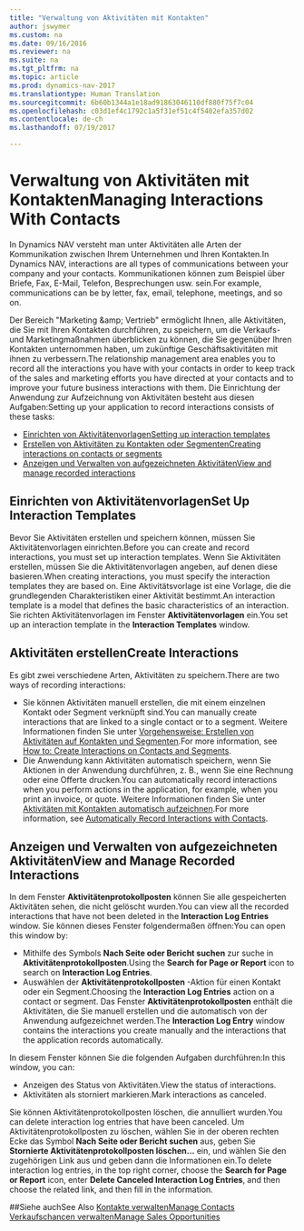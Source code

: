 ```yaml
---
title: "Verwaltung von Aktivitäten mit Kontakten"
author: jswymer
ms.custom: na
ms.date: 09/16/2016
ms.reviewer: na
ms.suite: na
ms.tgt_pltfrm: na
ms.topic: article
ms.prod: dynamics-nav-2017
ms.translationtype: Human Translation
ms.sourcegitcommit: 6b60b1344a1e18ad91863046110df880f75f7c04
ms.openlocfilehash: c03d1ef4c1792c1a5f31ef51c4f5402efa357d02
ms.contentlocale: de-ch
ms.lasthandoff: 07/19/2017

---
```

# <a name="managing-interactions-with-contacts"></a><span data-ttu-id="7a6ba-102">Verwaltung von Aktivitäten mit Kontakten</span><span class="sxs-lookup"><span data-stu-id="7a6ba-102">Managing Interactions With Contacts</span></span>
<span data-ttu-id="7a6ba-103">In Dynamics NAV versteht man unter Aktivitäten alle Arten der Kommunikation zwischen Ihrem Unternehmen und Ihren Kontakten.</span><span class="sxs-lookup"><span data-stu-id="7a6ba-103">In Dynamics NAV, interactions are all types of communications between your company and your contacts.</span></span> <span data-ttu-id="7a6ba-104">Kommunikationen können zum Beispiel über Briefe, Fax, E-Mail, Telefon, Besprechungen usw. sein.</span><span class="sxs-lookup"><span data-stu-id="7a6ba-104">For example, communications can be by letter, fax, email, telephone, meetings, and so on.</span></span>

<span data-ttu-id="7a6ba-105">Der Bereich "Marketing &amp;amp; Vertrieb" ermöglicht Ihnen, alle Aktivitäten, die Sie mit Ihren Kontakten durchführen, zu speichern, um die Verkaufs- und Marketingmaßnahmen überblicken zu können, die Sie gegenüber Ihren Kontakten unternommen haben, um zukünftige Geschäftsaktivitäten mit ihnen zu verbessern.</span><span class="sxs-lookup"><span data-stu-id="7a6ba-105">The relationship management area enables you to record all the interactions you have with your contacts in order to keep track of the sales and marketing efforts you have directed at your contacts and to improve your future business interactions with them.</span></span> <span data-ttu-id="7a6ba-106">Die Einrichtung der Anwendung zur Aufzeichnung von Aktivitäten besteht aus diesen Aufgaben:</span><span class="sxs-lookup"><span data-stu-id="7a6ba-106">Setting up your application to record interactions consists of these tasks:</span></span>

* [<span data-ttu-id="7a6ba-107">Einrichten von Aktivitätenvorlagen</span><span class="sxs-lookup"><span data-stu-id="7a6ba-107">Setting up interaction templates</span></span>](#setting-up-interaction-templates)
* [<span data-ttu-id="7a6ba-108">Erstellen von Aktivitäten zu Kontakten oder Segmenten</span><span class="sxs-lookup"><span data-stu-id="7a6ba-108">Creating interactions on contacts or segments</span></span>](#creating-interactions-on-contacts-or-segments)
* [<span data-ttu-id="7a6ba-109">Anzeigen und Verwalten von aufgezeichneten Aktivitäten</span><span class="sxs-lookup"><span data-stu-id="7a6ba-109">View and manage recorded interactions</span></span>](#view-and-manage-recorded-interactions)

## <a name="set-up-interaction-templates"></a><span data-ttu-id="7a6ba-110">Einrichten von Aktivitätenvorlagen</span><span class="sxs-lookup"><span data-stu-id="7a6ba-110">Set Up Interaction Templates</span></span>
<span data-ttu-id="7a6ba-111">Bevor Sie Aktivitäten erstellen und speichern können, müssen Sie Aktivitätenvorlagen einrichten.</span><span class="sxs-lookup"><span data-stu-id="7a6ba-111">Before you can create and record interactions, you must set up interaction templates.</span></span> <span data-ttu-id="7a6ba-112">Wenn Sie Aktivitäten erstellen, müssen Sie die Aktivitätenvorlagen angeben, auf denen diese basieren.</span><span class="sxs-lookup"><span data-stu-id="7a6ba-112">When creating interactions, you must specify the interaction templates they are based on.</span></span> <span data-ttu-id="7a6ba-113">Eine Aktivitätsvorlage ist eine Vorlage, die die grundlegenden Charakteristiken einer Aktivität bestimmt.</span><span class="sxs-lookup"><span data-stu-id="7a6ba-113">An interaction template is a model that defines the basic characteristics of an interaction.</span></span>
<span data-ttu-id="7a6ba-114">Sie richten Aktivitätenvorlagen im Fenster **Aktivitätenvorlagen** ein.</span><span class="sxs-lookup"><span data-stu-id="7a6ba-114">You set up an interaction template in the **Interaction Templates** window.</span></span>  

## <a name="create-interactions"></a><span data-ttu-id="7a6ba-115">Aktivitäten erstellen</span><span class="sxs-lookup"><span data-stu-id="7a6ba-115">Create Interactions</span></span>
<span data-ttu-id="7a6ba-116">Es gibt zwei verschiedene Arten, Aktivitäten zu speichern.</span><span class="sxs-lookup"><span data-stu-id="7a6ba-116">There are two ways of recording interactions:</span></span>

* <span data-ttu-id="7a6ba-117">Sie können Aktivitäten manuell erstellen, die mit einem einzelnen Kontakt oder Segment verknüpft sind.</span><span class="sxs-lookup"><span data-stu-id="7a6ba-117">You can manually create interactions that are linked to a single contact or to a segment.</span></span> <span data-ttu-id="7a6ba-118">Weitere Informationen finden Sie unter [Vorgehensweise: Erstellen von Aktivitäten auf Kontakten und Segmenten](marketing-how-create-interactions.md).</span><span class="sxs-lookup"><span data-stu-id="7a6ba-118">For more information, see [How to: Create Interactions on Contacts and Segments](marketing-how-create-interactions.md).</span></span>  
* <span data-ttu-id="7a6ba-119">Die Anwendung kann Aktivitäten automatisch speichern, wenn Sie Aktionen in der Anwendung durchführen, z. B., wenn Sie eine Rechnung oder eine Offerte drucken.</span><span class="sxs-lookup"><span data-stu-id="7a6ba-119">You can automatically record interactions when you perform actions in the application, for example, when you print an invoice, or quote.</span></span> <span data-ttu-id="7a6ba-120">Weitere Informationen finden Sie unter [Aktivitäten mit Kontakten automatisch aufzeichnen](marketing-auto-record-interactions.md).</span><span class="sxs-lookup"><span data-stu-id="7a6ba-120">For more information, see [Automatically Record Interactions with Contacts](marketing-auto-record-interactions.md).</span></span>

## <a name="view-and-manage-recorded-interactions"></a><span data-ttu-id="7a6ba-121">Anzeigen und Verwalten von aufgezeichneten Aktivitäten</span><span class="sxs-lookup"><span data-stu-id="7a6ba-121">View and Manage Recorded Interactions</span></span>
<span data-ttu-id="7a6ba-122">In dem Fenster **Aktivitätenprotokollposten** können Sie alle gespeicherten Aktivitäten sehen, die nicht gelöscht wurden.</span><span class="sxs-lookup"><span data-stu-id="7a6ba-122">You can view all the recorded interactions that have not been deleted in the **Interaction Log Entries** window.</span></span> <span data-ttu-id="7a6ba-123">Sie können dieses Fenster folgendermaßen öffnen:</span><span class="sxs-lookup"><span data-stu-id="7a6ba-123">You can open this window by:</span></span>

* <span data-ttu-id="7a6ba-124">Mithilfe des Symbols **Nach Seite oder Bericht suchen** zur suche in **Aktivitätenprotokollposten**.</span><span class="sxs-lookup"><span data-stu-id="7a6ba-124">Using the **Search for Page or Report** icon to search on **Interaction Log Entries**.</span></span>
* <span data-ttu-id="7a6ba-125">Auswählen der **Aktivitätenprotokollposten** -Aktion für einen Kontakt oder ein Segment.</span><span class="sxs-lookup"><span data-stu-id="7a6ba-125">Choosing the **Interaction Log Entries** action on a contact or segment.</span></span>
<span data-ttu-id="7a6ba-126">Das Fenster **Aktivitätenprotokollposten** enthält die Aktivitäten, die Sie manuell erstellen und die automatisch von der Anwendung aufgezeichnet werden.</span><span class="sxs-lookup"><span data-stu-id="7a6ba-126">The **Interaction Log Entry** window contains the interactions you create manually and the interactions that the application records automatically.</span></span>

<span data-ttu-id="7a6ba-127">In diesem Fenster können Sie die folgenden Aufgaben durchführen:</span><span class="sxs-lookup"><span data-stu-id="7a6ba-127">In this window, you can:</span></span>

* <span data-ttu-id="7a6ba-128">Anzeigen des Status von Aktivitäten.</span><span class="sxs-lookup"><span data-stu-id="7a6ba-128">View the status of interactions.</span></span>
* <span data-ttu-id="7a6ba-129">Aktivitäten als storniert markieren.</span><span class="sxs-lookup"><span data-stu-id="7a6ba-129">Mark interactions as canceled.</span></span>

<span data-ttu-id="7a6ba-130">Sie können Aktivitätenprotokollposten löschen, die annulliert wurden.</span><span class="sxs-lookup"><span data-stu-id="7a6ba-130">You can delete interaction log entries that have been canceled.</span></span> <span data-ttu-id="7a6ba-131">Um Aktivitätenprotokollposten zu löschen, wählen Sie in der oberen rechten Ecke das Symbol **Nach Seite oder Bericht suchen** aus, geben Sie **Stornierte Aktivitätenprotokollposten löschen...** ein, und wählen Sie den zugehörigen Link aus und geben dann die Informationen ein.</span><span class="sxs-lookup"><span data-stu-id="7a6ba-131">To delete interaction log entries, in the top right corner, choose the **Search for Page or Report** icon, enter **Delete Canceled Interaction Log Entries**, and then choose the related link, and then fill in the information.</span></span>

##<a name="see-also"></a><span data-ttu-id="7a6ba-132">Siehe auch</span><span class="sxs-lookup"><span data-stu-id="7a6ba-132">See Also</span></span>
[<span data-ttu-id="7a6ba-133">Kontakte verwalten</span><span class="sxs-lookup"><span data-stu-id="7a6ba-133">Manage Contacts</span></span>](marketing-contacts.md)  
[<span data-ttu-id="7a6ba-134">Verkaufschancen verwalten</span><span class="sxs-lookup"><span data-stu-id="7a6ba-134">Manage Sales Opportunities</span></span>](marketing-manage-sales-opportunities.md)  

